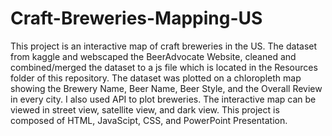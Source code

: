 # Craft-Breweries-Mapping-US

This project is an interactive map of craft breweries in the US. The dataset from kaggle and webscaped the BeerAdvocate Website, cleaned and combined/merged the dataset to a js file which is located in the Resources folder of this repository. The dataset was plotted on a chloropleth map showing the Brewery Name, Beer Name, Beer Style, and the Overall Review in every city. I also used API to plot breweries. The interactive map can be viewed in street view, satellite view, and dark view. This project is composed of HTML, JavaScipt, CSS, and PowerPoint Presentation. 
